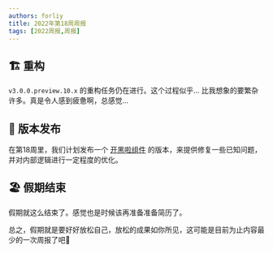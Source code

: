 ```yaml
---
authors: forliy
title: 2022年第18周周报
tags: [2022周报,周报]
---
```


## 🏗 重构
`v3.0.0.preview.10.x` 的重构任务仍在进行。这个过程似乎... 比我想象的要繁杂许多。真是令人感到疲惫啊，总感觉...


## 🚀 版本发布
在第18周里，我们计划发布一个 [开黑啦组件](https://github.com/simple-robot/simbot-component-kaiheila) 的版本，来提供修复一些已知问题，
并对内部逻辑进行一定程度的优化。


## 🏖️ 假期结束
假期就这么结束了。感觉也是时候该再准备准备简历了。

总之，假期就是要好好放松自己，放松的成果如你所见，这可能是目前为止内容最少的一次周报了吧🤭




